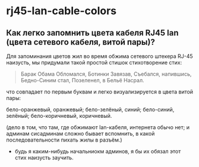 # rj45-lan-cable-colors
## Как легко запомнить цвета кабеля RJ45 lan (цвета сетевого кабеля, витой пары)?

Для запоминания цветов жил во время обжима сетевого штекера RJ-45 наизусть, мы придумали такой простой стишок стихотворение стих:

> Барак Обама Обломался,
> Ботинки Завязав, Съебался, 
> напившись, Бедно-Синим стал, 
> Позеленел, в Бельё Насрал.

что совпадает по первым буквам и легко визуализируется в цвета витой пары:

бело-оранжевый, оранжевый; 
бело-зелёный, синий; 
бело-синий, 
зелёный; бело-коричневый, коричневый.

(дело в том, что там, где обжимают lan-кабеля, интернета обычо нет; и админам сисадминам сложно бывает вспомнить, в какой последовательности пихать жилы в разъём.)

- будь я каким-нибудь начальниокм админов, я бы их обязал этот стих наизусть заучить.
